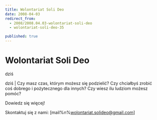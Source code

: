 ```yaml
---
title: Wolontariat Soli Deo
date: 2008-04-03
redirect_from: 
  - 2008/2008.04.03-wolontariat-soli-deo
  - wolontariat-soli-deo-35

published: true
---
```




# Wolontariat Soli Deo

<time>dziś</time>

dziś | Czy masz czas, którym możesz się podzielić?
Czy chciałbyś zrobić coś dobrego i pożytecznego dla innych?
Czy wiesz ilu ludziom możesz pomóc?

Dowiedz się więcej!

Skontaktuj się z nami: [mail%n%wolontariat.solideo@gmail.com] 

         

<!--{{json:{"created_date":"2008-04-03 19:08:05","publish_down":"0000-00-00 00:00:00","id":"603"}}}-->